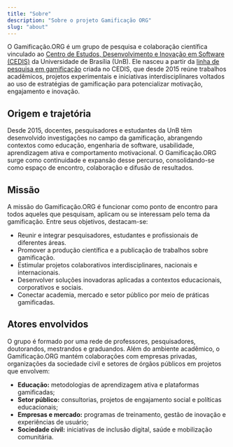 ```yaml
---
title: "Sobre"
description: "Sobre o projeto Gamificação ORG"
slug: "about"
---
```


O Gamificação.ORG é um grupo de pesquisa e colaboração científica vinculado ao [Centro de Estudos, Desenvolvimento e Inovação em Software (CEDIS)](https://cedis.unb.br/pt) da Universidade de Brasília (UnB). Ele nasceu a partir da [linha de pesquisa em gamificação](https://cedis.unb.br/pt/areas/gamification) criada no CEDIS, que desde 2015 reúne trabalhos acadêmicos, projetos experimentais e iniciativas interdisciplinares voltados ao uso de estratégias de gamificação para potencializar motivação, engajamento e inovação.

## Origem e trajetória

Desde 2015, docentes, pesquisadores e estudantes da UnB têm desenvolvido investigações no campo da gamificação, abrangendo contextos como educação, engenharia de software, usabilidade, aprendizagem ativa e comportamento motivacional. O Gamificação.ORG surge como continuidade e expansão desse percurso, consolidando-se como espaço de encontro, colaboração e difusão de resultados.

## Missão

A missão do Gamificação.ORG é funcionar como ponto de encontro para todos aqueles que pesquisam, aplicam ou se interessam pelo tema da gamificação. Entre seus objetivos, destacam-se:

- Reunir e integrar pesquisadores, estudantes e profissionais de diferentes áreas.
- Promover a produção científica e a publicação de trabalhos sobre gamificação.
- Estimular projetos colaborativos interdisciplinares, nacionais e internacionais.
- Desenvolver soluções inovadoras aplicadas a contextos educacionais, corporativos e sociais.
- Conectar academia, mercado e setor público por meio de práticas gamificadas.

## Atores envolvidos

O grupo é formado por uma rede de professores, pesquisadores, doutorandos, mestrandos e graduandos. Além do ambiente acadêmico, o Gamificação.ORG mantém colaborações com empresas privadas, organizações da sociedade civil e setores de órgãos públicos em projetos que envolvem:

- **Educação:** metodologias de aprendizagem ativa e plataformas gamificadas;
- **Setor público:** consultorias, projetos de engajamento social e políticas educacionais;
- **Empresas e mercado:** programas de treinamento, gestão de inovação e experiências de usuário;
- **Sociedade civil:** iniciativas de inclusão digital, saúde e mobilização comunitária.
